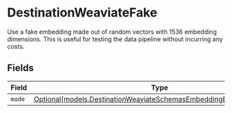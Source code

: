 # DestinationWeaviateFake

Use a fake embedding made out of random vectors with 1536 embedding dimensions. This is useful for testing the data pipeline without incurring any costs.


## Fields

| Field                                                                                                                                | Type                                                                                                                                 | Required                                                                                                                             | Description                                                                                                                          |
| ------------------------------------------------------------------------------------------------------------------------------------ | ------------------------------------------------------------------------------------------------------------------------------------ | ------------------------------------------------------------------------------------------------------------------------------------ | ------------------------------------------------------------------------------------------------------------------------------------ |
| `mode`                                                                                                                               | [Optional[models.DestinationWeaviateSchemasEmbeddingEmbedding6Mode]](../models/destinationweaviateschemasembeddingembedding6mode.md) | :heavy_minus_sign:                                                                                                                   | N/A                                                                                                                                  |